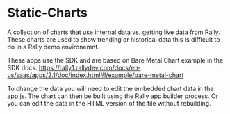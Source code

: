 # Static-Charts

A collection of charts that use internal data vs. getting live data from Rally.  These charts are used to show trending or historical data this is difficult to do in a Rally demo environemnt.

These apps use the SDK and are based on Bare Metal Chart example in the SDK docs.
https://rally1.rallydev.com/docs/en-us/saas/apps/2.1/doc/index.html#!/example/bare-metal-chart

To change the data you will need to edit the embedded chart data in the app.js.  The chart can then be built using the Rally app builder process.  Or you can edit the data in the HTML version of the file without rebuilding. 
